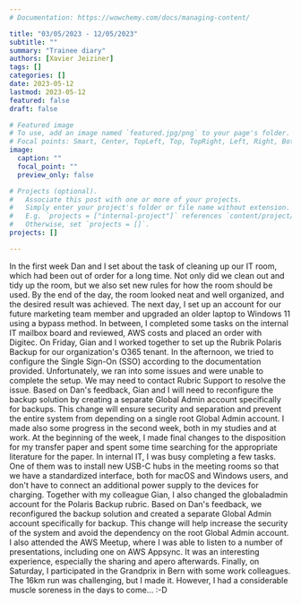 ```yaml
---
# Documentation: https://wowchemy.com/docs/managing-content/

title: "03/05/2023 - 12/05/2023"
subtitle: ""
summary: "Trainee diary"
authors: [Xavier Jeiziner]
tags: []
categories: []
date: 2023-05-12
lastmod: 2023-05-12
featured: false
draft: false

# Featured image
# To use, add an image named `featured.jpg/png` to your page's folder.
# Focal points: Smart, Center, TopLeft, Top, TopRight, Left, Right, BottomLeft, Bottom, BottomRight.
image:
  caption: ""
  focal_point: ""
  preview_only: false

# Projects (optional).
#   Associate this post with one or more of your projects.
#   Simply enter your project's folder or file name without extension.
#   E.g. `projects = ["internal-project"]` references `content/project/deep-learning/index.md`.
#   Otherwise, set `projects = []`.
projects: []

---
```

In the first week Dan and I set about the task of cleaning up our IT room, which had been out of order for a long time. Not only did we clean out and tidy up the room, but we also set new rules for how the room should be used. By the end of the day, the room looked neat and well organized, and the desired result was achieved.
The next day, I set up an account for our future marketing team member and upgraded an older laptop to Windows 11 using a bypass method. In between, I completed some tasks on the internal IT mailbox board and reviewed, AWS costs and placed an order with Digitec.
On Friday, Gian and I worked together to set up the Rubrik Polaris Backup for our organization's O365 tenant. In the afternoon, we tried to configure the Single Sign-On (SSO) according to the documentation provided. Unfortunately, we ran into some issues and were unable to complete the setup. We may need to contact Rubric Support to resolve the issue.
Based on Dan's feedback, Gian and I will need to reconfigure the backup solution by creating a separate Global Admin account specifically for backups. This change will ensure security and separation and prevent the entire system from depending on a single root Global Admin account.
I made also some progress in the second week, both in my studies and at work.
At the beginning of the week, I made final changes to the disposition for my transfer paper and spent some time searching for the appropriate literature for the paper.
In internal IT, I was busy completing a few tasks. One of them was to install new USB-C hubs in the meeting rooms so that we have a standardized interface, both for macOS and Windows users, and don't have to connect an additional power supply to the devices for charging.
Together with my colleague Gian, I also changed the globaladmin account for the Polaris Backup rubric. Based on Dan's feedback, we reconfigured the backup solution and created a separate Global Admin account specifically for backup. This change will help increase the security of the system and avoid the dependency on the root Global Admin account.
I also attended the AWS Meetup, where I was able to listen to a number of presentations, including one on AWS Appsync. It was an interesting experience, especially the sharing and apero afterwards.
Finally, on Saturday, I participated in the Grandprix in Bern with some work colleagues. The 16km run was challenging, but I made it. However, I had a considerable muscle soreness in the days to come... :-D

</p><br>
<p></p>
